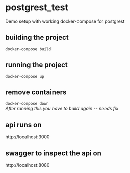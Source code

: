 # postgrest_test
Demo setup with working docker-compose for postgrest

## building the project
```docker-compose build ```

## running the project
```docker-compose up```

## remove containers
```docker-compose down``` <br>
*After running this you have to build again -- needs fix*

## api runs on 
http://localhost:3000

## swagger to inspect the api on
http://localhost:8080
